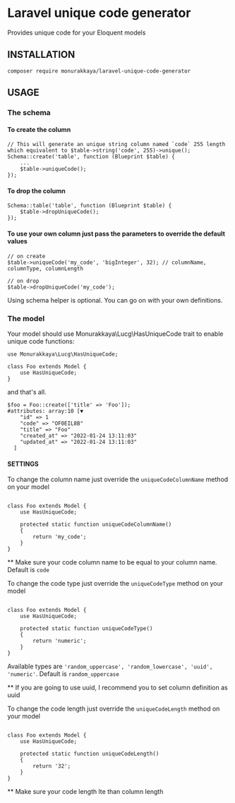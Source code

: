 # Laravel unique code generator
Provides unique code for your Eloquent models


## INSTALLATION
```
composer require monurakkaya/laravel-unique-code-generator
```

## USAGE
### The schema

#### To create the column

```
// This will generate an unique string column named `code` 255 length which equivalent to $table->string('code', 255)->unique();
Schema::create('table', function (Blueprint $table) {
    ...
    $table->uniqueCode();
});
```

#### To drop the column
```
Schema::table('table', function (Blueprint $table) {
    $table->dropUniqueCode();
});
```

#### To use your own column just pass the parameters to override the default values
```
// on create
$table->uniqueCode('my_code', 'bigInteger', 32); // columnName, columnType, columnLength

// on drop
$table->dropUniqueCode('my_code');
```

Using schema helper is optional. You can go on with your own definitions.

### The model

Your model should use Monurakkaya\Lucg\HasUniqueCode trait to enable unique code functions:
```
use Monurakkaya\Lucg\HasUniqueCode;

class Foo extends Model {
    use HasUniqueCode;
}
```


and that's all.

```
$foo = Foo::create(['title' => 'Foo']);
#attributes: array:10 [▼
    "id" => 1
    "code" => "OF0EIL8B"
    "title" => "Foo"
    "created_at" => "2022-01-24 13:11:03"
    "updated_at" => "2022-01-24 13:11:03"
  ]
```

#### SETTINGS

To change the column name just override the `uniqueCodeColumnName` method on your model
```

class Foo extends Model {
    use HasUniqueCode;
    
    protected static function uniqueCodeColumnName()
    {
        return 'my_code';
    }
}

```

** Make sure your code column name to be equal to your column name. Default is `code`


To change the code type just override the `uniqueCodeType` method on your model
```

class Foo extends Model {
    use HasUniqueCode;
    
    protected static function uniqueCodeType()
    {
        return 'numeric';
    }
}

```

Available types are `'random_uppercase', 'random_lowercase', 'uuid', 'numeric'`. Default is `random_uppercase`

** If you are going to use uuid, I recommend you to set column definition as uuid


To change the code length just override the `uniqueCodeLength` method on your model
```

class Foo extends Model {
    use HasUniqueCode;
    
    protected static function uniqueCodeLength()
    {
        return '32';
    }
}

```

** Make sure your code length lte than column length


